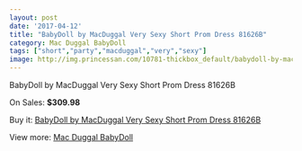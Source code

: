 ```yaml
---
layout: post
date: '2017-04-12'
title: "BabyDoll by MacDuggal Very Sexy Short Prom Dress 81626B"
category: Mac Duggal BabyDoll
tags: ["short","party","macduggal","very","sexy"]
image: http://img.princessan.com/10781-thickbox_default/babydoll-by-macduggal-very-sexy-short-prom-dress-81626b.jpg
---
```

BabyDoll by MacDuggal Very Sexy Short Prom Dress 81626B

On Sales: **$309.98**
<a href="https://www.princessan.com/en/mac-duggal-babydoll/4780-babydoll-by-macduggal-very-sexy-short-prom-dress-81626b.html"><amp-img layout="responsive" width="600" height="600" src="//img.princessan.com/10781-thickbox_default/babydoll-by-macduggal-very-sexy-short-prom-dress-81626b.jpg" alt="BabyDoll by MacDuggal Very Sexy Short Prom Dress 81626B 0" /></a>

Buy it: [BabyDoll by MacDuggal Very Sexy Short Prom Dress 81626B](https://www.princessan.com/en/mac-duggal-babydoll/4780-babydoll-by-macduggal-very-sexy-short-prom-dress-81626b.html "BabyDoll by MacDuggal Very Sexy Short Prom Dress 81626B")

View more: [Mac Duggal BabyDoll](https://www.princessan.com/en/35-mac-duggal-babydoll "Mac Duggal BabyDoll")